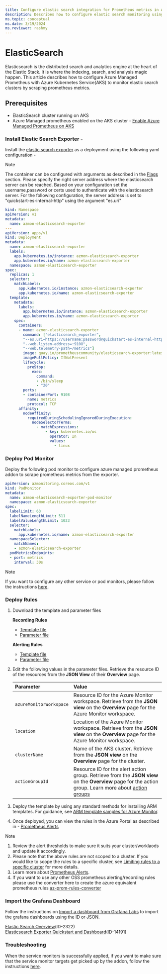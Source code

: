 ```yaml
---
title: Configure elastic search integration for Prometheus metrics in Azure Monitor
description: Describes how to configure elastic search monitoring using Prometheus metrics in Azure Monitor to Kubernetes cluster.
ms.topic: conceptual
ms.date: 3/19/2024
ms.reviewer: rashmy
---
```

# ElasticSearch
Elasticsearch is the distributed search and analytics engine at the heart of the Elastic Stack. It is where the indexing, search, and analysis magic happen.
This article describes how to configure Azure Managed Prometheus with Azure Kubernetes Service(AKS) to monitor elastic search clusters by scraping prometheus metrics. 

## Prerequisites

+ ElasticSearch cluster running on AKS
+ Azure Managed prometheus enabled on the AKS cluster - [Enable Azure Managed Prometheus on AKS](kubernetes-monitoring-enable.md#enable-prometheus-and-grafana)


### Install Elastic Search Exporter -
Install the [elastic search exporter](https://github.com/prometheus-community/elasticsearch_exporter) as a deployment using the following yaml configuration - 

> [!NOTE] 
> The container can be configured with arguments as described in the [Flags](https://github.com/prometheus-community/elasticsearch_exporter#configuration) section.
Please specify the right server address where the elasticsearch server can be reached. Based on your configuration set the username,password or certs used to authenticate with the elasticsearch server. For the following configuration, the server address is set to "quickstart-es-internal-http" using the argument "es.uri"

```yaml
kind: Namespace
apiVersion: v1
metadata:
  name: azmon-elasticsearch-exporter
---
apiVersion: apps/v1
kind: Deployment
metadata:
  name: azmon-elasticsearch-exporter
  labels:
    app.kubernetes.io/instance: azmon-elasticsearch-exporter
    app.kubernetes.io/name: azmon-elasticsearch-exporter
  namespace: azmon-elasticsearch-exporter
spec:
  replicas: 1
  selector:
    matchLabels:
      app.kubernetes.io/instance: azmon-elasticsearch-exporter
      app.kubernetes.io/name: azmon-elasticsearch-exporter
  template:
    metadata:
      labels:
        app.kubernetes.io/instance: azmon-elasticsearch-exporter
        app.kubernetes.io/name: azmon-elasticsearch-exporter
    spec:
      containers:
      - name: azmon-elasticsearch-exporter
        command: ["elasticsearch_exporter",
        "--es.uri=https://username:password@quickstart-es-internal-http.namespace:9200",
        "--web.listen-address=:9108",
        "--web.telemetry-path=/metrics"]
        image: quay.io/prometheuscommunity/elasticsearch-exporter:latest
        imagePullPolicy: IfNotPresent
        lifecycle:
          preStop:
            exec:
              command:
              - /bin/sleep
              - "20"
        ports:
        - containerPort: 9108
          name: metrics
          protocol: TCP
      affinity:
        nodeAffinity:
          requiredDuringSchedulingIgnoredDuringExecution:
            nodeSelectorTerms:
              - matchExpressions:
                  - key: kubernetes.io/os
                    operator: In
                    values:
                      - linux
```
### Deploy Pod Monitor
Deploy the following pod monitor to configure azure managed prometheus addon to scrape prometheus metrics from the exporter.
```yaml
apiVersion: azmonitoring.coreos.com/v1
kind: PodMonitor
metadata:
  name: azmon-elasticsearch-exporter-pod-monitor
  namespace: azmon-elasticsearch-exporter
spec:
  labelLimit: 63
  labelNameLengthLimit: 511
  labelValueLengthLimit: 1023
  selector:
    matchLabels:
      app.kubernetes.io/name: azmon-elasticsearch-exporter
  namespaceSelector:
    matchNames:
    - azmon-elasticsearch-exporter
  podMetricsEndpoints:
  - port: metrics
    interval: 30s
  ```

> [!NOTE] 
> If you want to configure any other service or pod monitors, please follow the instructions [here](prometheus-metrics-scrape-crd.md#create-a-pod-or-service-monitor).


### Deploy Rules
1. Download the template and parameter files

    **Recording Rules**
   - [Template file](https://github.com/Azure/prometheus-collector/blob/main/Azure-ARM-templates/Workload-Rules/ElasticSearch/elasticsearch-recording-rules.json)
   - [Parameter file](https://github.com/Azure/prometheus-collector/blob/main/Azure-ARM-templates/Workload-Rules/Recording-Rules-Parameters.json)

    **Alerting Rules**
   - [Template file](https://github.com/Azure/prometheus-collector/blob/main/Azure-ARM-templates/Workload-Rules/ElasticSearch/elasticsearch-alerting-rules.json)
   - [Parameter file](https://github.com/Azure/prometheus-collector/blob/main/Azure-ARM-templates/Workload-Rules/Alert-Rules-Parameters.json)


2. Edit the following values in the parameter files. Retrieve the resource ID of the resources from the **JSON View** of their **Overview** page.

    | Parameter | Value |
    |:---|:---|
    | `azureMonitorWorkspace` | Resource ID for the Azure Monitor workspace. Retrieve from the **JSON view** on the **Overview** page for the Azure Monitor workspace. |
    | `location` | Location of the Azure Monitor workspace. Retrieve from the **JSON view** on the **Overview** page for the Azure Monitor workspace. |
    | `clusterName` | Name of the AKS cluster. Retrieve from the **JSON view** on the **Overview** page for the cluster. |
    | `actionGroupId` | Resource ID for the alert action group. Retrieve from the **JSON view** on the **Overview** page for the action group. Learn more about [action groups](../alerts/action-groups.md) |

3. Deploy the template by using any standard methods for installing ARM templates. For guidance, see [ARM template samples for Azure Monitor](../resource-manager-samples.md).

4. Once deployed, you can view the rules in the Azure Portal as described in - [Prometheus Alerts](../essentials/prometheus-rule-groups.md#view-prometheus-rule-groups)

> [!Note] 
> 1. Review the alert thresholds to make sure it suits your cluster/worklaods and update it accordingly.</br>
> 2. Please note that the above rules are not scoped to a cluster. If you would like to scope the rules to a specific cluster, see [Limiting rules to a specific cluster](../essentials/prometheus-rule-groups.md#limiting-rules-to-a-specific-cluster) for more details.</br>
> 3. Learn more about [Prometheus Alerts](../essentials/prometheus-rule-groups.md).</br>
> 4. If you want to use any other OSS prometheus alerting/recording rules please use the converter here to create the azure equivalent prometheus rules [az-prom-rules-converter](https://aka.ms/az-prom-rules-converter)

### Import the Grafana Dashboard

Follow the instructions on [Import a dashboard from Grafana Labs](../../managed-grafana/how-to-create-dashboard.md#import-a-grafana-dashboard) to import the grafana dashboards using the ID or JSON.</br>

[Elastic Search Overview](https://github.com/grafana/jsonnet-libs/blob/master/elasticsearch-mixin/dashboards/elasticsearch-overview.json)(ID-2322)</br>
[Elasticsearch Exporter Quickstart and Dashboard](https://grafana.com/grafana/dashboards/14191-elasticsearch-overview/)(ID-14191)


### Troubleshooting
When the service monitors is successfully applied, if you want to make sure that the service monitor targets get picked up by the addon, follow the instructions [here](prometheus-metrics-troubleshoot.md#prometheus-interface). 

